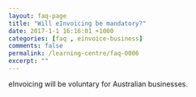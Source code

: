 ```yaml
---
layout: faq-page
title: "Will eInvoicing be mandatory?"
date: 2017-1-1 16:16:01 +1000
categories: [faq , einvoice-business]
comments: false
permalink: /learning-centre/faq-0006
excerpt: ""
---
```

eInvoicing will be voluntary for Australian businesses. 
